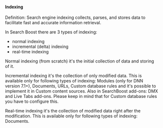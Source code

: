 #### Indexing

Definition: Search engine indexing collects, parses, and stores data to facilitate fast and accurate information retrieval. 

In Search Boost there are 3 types of indexing:
- normal indexing
- incremental (delta) indexing
- real-time indexing

Normal indexing (from scratch) it's the initial collection of data and storing of it.

Incremental indexing it's the collection of only modified data. This is available only for following types of indexing: Modules (only for DNN version 7.1+), Documents, URLs, Custom database rules  and it's possible to implement it in Custom content sources.
Also in SearchBoost add-ons: DMX and Live Tabs add-ons. Please keep in mind that for Custom database rules you have to configure this.

Real-time indexing it's the collection of modified data right after the modification. This is available only for following types of indexing: Documents.
